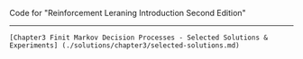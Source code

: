 Code for "Reinforcement Leraning Introduction Second Edition"

****

`[Chapter3 Finit Markov Decision Processes - Selected Solutions & Experiments] (./solutions/chapter3/selected-solutions.md)`